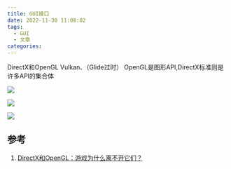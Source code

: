 ```yaml
---
title: GUI接口
date: 2022-11-30 11:08:02
tags:
  - GUI
  - 文章
categories:
---
```

DirectX和OpenGL Vulkan、（Glide过时）
OpenGL是图形API,DirectX标准则是许多API的集合体

![](https://s2.loli.net/2022/11/30/JV3u9Eq65eH2Sam.png)

![](https://s2.loli.net/2022/11/30/bya3qoHrXxJegZO.png)

![](https://s2.loli.net/2022/11/30/EmOecDWAyjRhgCZ.png)

## 参考

1. [DirectX和OpenGL：游戏为什么离不开它们？](https://www.bilibili.com/video/BV1vb411h7DD/?spm_id_from=333.337.search-card.all.click&vd_source=d48f281ea63ee780abaa65c5ecb35e14)